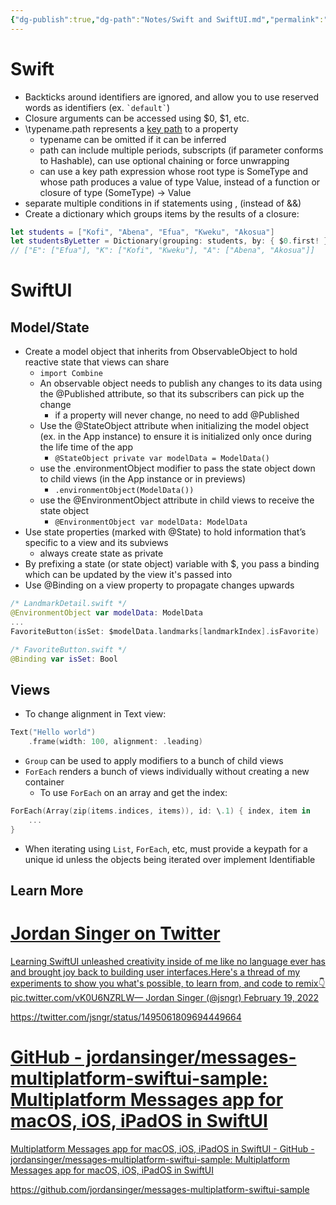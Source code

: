 ```yaml
---
{"dg-publish":true,"dg-path":"Notes/Swift and SwiftUI.md","permalink":"/notes/swift-and-swift-ui/","tags":["language/swift"]}
---
```



# Swift

- Backticks around identifiers are ignored, and allow you to use reserved words as identifiers (ex. `` `default` ``)
- Closure arguments can be accessed using $0, $1, etc.
- \\typename.path represents a [key path](https://docs.swift.org/swift-book/ReferenceManual/Expressions.html#grammar_key-path-expression) to a property
    - typename can be omitted if it can be inferred
    - path can include multiple periods, subscripts (if parameter conforms to Hashable), can use optional chaining or force unwrapping
    - can use a key path expression whose root type is SomeType and whose path produces a value of type Value, instead of a function or closure of type (SomeType) -> Value
- separate multiple conditions in if statements using , (instead of &&)
- Create a dictionary which groups items by the results of a closure:

```swift
let students = ["Kofi", "Abena", "Efua", "Kweku", "Akosua"]
let studentsByLetter = Dictionary(grouping: students, by: { $0.first! })
// ["E": ["Efua"], "K": ["Kofi", "Kweku"], "A": ["Abena", "Akosua"]]
```

# SwiftUI

## Model/State

- Create a model object that inherits from ObservableObject to hold reactive state that views can share
    - `import Combine`
    - An observable object needs to publish any changes to its data using the @Published attribute, so that its subscribers can pick up the change
        - if a property will never change, no need to add @Published
    - Use the @StateObject attribute when initializing the model object (ex. in the App instance) to ensure it is initialized only once during the life time of the app
        - `@StateObject private var modelData = ModelData()`
    - use the .environmentObject modifier to pass the state object down to child views (in the App instance or in previews)
        - `.environmentObject(ModelData())`
    - use the @EnvironmentObject attribute in child views to receive the state object
        - `@EnvironmentObject var modelData: ModelData`
- Use state properties (marked with @State) to hold information that’s specific to a view and its subviews
    - always create state as private
- By prefixing a state (or state object) variable with $, you pass a binding which can be updated by the view it's passed into
- Use @Binding on a view property to propagate changes upwards

```swift
/* LandmarkDetail.swift */
@EnvironmentObject var modelData: ModelData
...
FavoriteButton(isSet: $modelData.landmarks[landmarkIndex].isFavorite)

/* FavoriteButton.swift */
@Binding var isSet: Bool
```

## Views

- To change alignment in Text view:

```swift
Text("Hello world")
    .frame(width: 100, alignment: .leading)
```

- `Group` can be used to apply modifiers to a bunch of child views
- `ForEach` renders a bunch of views individually without creating a new container
    - To use `ForEach` on an array and get the index:

```swift
ForEach(Array(zip(items.indices, items)), id: \.1) { index, item in
    ...
}
```

- When iterating using `List`, `ForEach`, etc, must provide a keypath for a unique id unless the objects being iterated over implement Identifiable

## Learn More

<div class="rich-link-card-container"><a class="rich-link-card" href="https://twitter.com/jsngr/status/1495061809694449664" target="_blank">
	<div class="rich-link-image-container">
		<div class="rich-link-image" style="background-image: url('')">
	</div>
	</div>
	<div class="rich-link-card-text">
		<h1 class="rich-link-card-title">Jordan Singer on Twitter</h1>
		<p class="rich-link-card-description">
		Learning SwiftUI unleashed creativity inside of me like no language ever has and brought joy back to building user interfaces.Here's a thread of my experiments to show you what's possible, to learn from, and code to remix👇 pic.twitter.com/vK0U6NZRLW— Jordan Singer (@jsngr) February 19, 2022
		</p>
		<p class="rich-link-href">
		https://twitter.com/jsngr/status/1495061809694449664
		</p>
	</div>
</a></div>

<div class="rich-link-card-container"><a class="rich-link-card" href="https://github.com/jordansinger/messages-multiplatform-swiftui-sample" target="_blank">
	<div class="rich-link-image-container">
		<div class="rich-link-image" style="background-image: url('https://opengraph.githubassets.com/1ae109301a3e1b448b2613d8a6948ab038acdc13bccbb3a06b0dfd88f3ddf4b2/jordansinger/messages-multiplatform-swiftui-sample')">
	</div>
	</div>
	<div class="rich-link-card-text">
		<h1 class="rich-link-card-title">GitHub - jordansinger/messages-multiplatform-swiftui-sample: Multiplatform Messages app for macOS, iOS, iPadOS in SwiftUI</h1>
		<p class="rich-link-card-description">
		Multiplatform Messages app for macOS, iOS, iPadOS in SwiftUI - GitHub - jordansinger/messages-multiplatform-swiftui-sample: Multiplatform Messages app for macOS, iOS, iPadOS in SwiftUI
		</p>
		<p class="rich-link-href">
		https://github.com/jordansinger/messages-multiplatform-swiftui-sample
		</p>
	</div>
</a></div>

